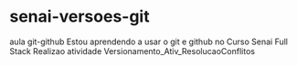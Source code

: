 # senai-versoes-git
 aula git-github
 Estou aprendendo a usar o git e github no Curso Senai Full Stack
 Realizao atividade Versionamento_Ativ_ResolucaoConflitos
